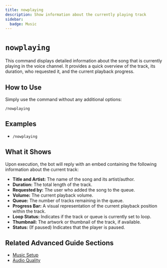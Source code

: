 ```yaml
---
title: nowplaying
description: Show information about the currently playing track
sidebar:
  badge: Music
---
```


# `nowplaying`

This command displays detailed information about the song that is currently playing in the voice channel. It provides a quick overview of the track, its duration, who requested it, and the current playback progress.

## How to Use

Simply use the command without any additional options:

`/nowplaying`

## Examples

*   `/nowplaying`

## What it Shows

Upon execution, the bot will reply with an embed containing the following information about the current track:

*   **Title and Artist:** The name of the song and its artist/author.
*   **Duration:** The total length of the track.
*   **Requested by:** The user who added the song to the queue.
*   **Volume:** The current playback volume.
*   **Queue:** The number of tracks remaining in the queue.
*   **Progress Bar:** A visual representation of the current playback position within the track.
*   **Loop Status:** Indicates if the track or queue is currently set to loop.
*   **Thumbnail:** The artwork or thumbnail of the track, if available.
*   **Status:** (If paused) Indicates that the player is paused.

## Related Advanced Guide Sections

*   [Music Setup](/advanced-guide/music/setup)
*   [Audio Quality](/advanced-guide/music/audio_quality)